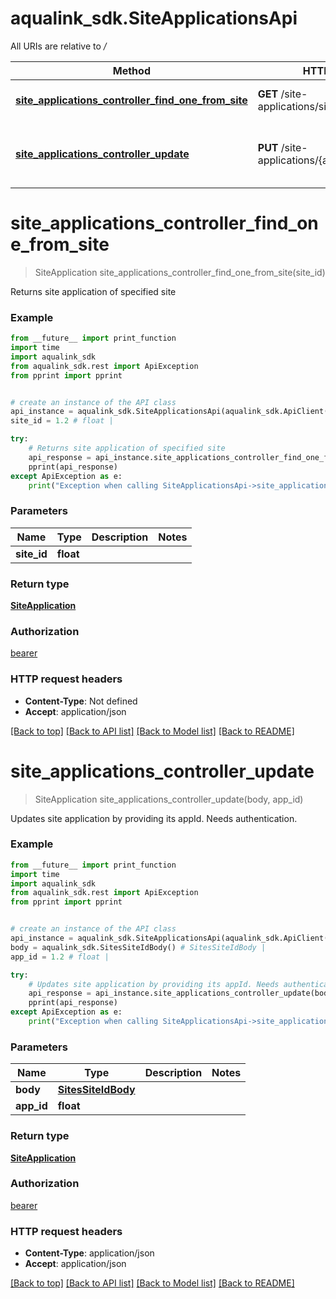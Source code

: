 # aqualink_sdk.SiteApplicationsApi

All URIs are relative to */*

Method | HTTP request | Description
------------- | ------------- | -------------
[**site_applications_controller_find_one_from_site**](SiteApplicationsApi.md#site_applications_controller_find_one_from_site) | **GET** /site-applications/sites/{siteId} | Returns site application of specified site
[**site_applications_controller_update**](SiteApplicationsApi.md#site_applications_controller_update) | **PUT** /site-applications/{appId}/sites/{siteId} | Updates site application by providing its appId. Needs authentication.

# **site_applications_controller_find_one_from_site**
> SiteApplication site_applications_controller_find_one_from_site(site_id)

Returns site application of specified site

### Example
```python
from __future__ import print_function
import time
import aqualink_sdk
from aqualink_sdk.rest import ApiException
from pprint import pprint


# create an instance of the API class
api_instance = aqualink_sdk.SiteApplicationsApi(aqualink_sdk.ApiClient(configuration))
site_id = 1.2 # float | 

try:
    # Returns site application of specified site
    api_response = api_instance.site_applications_controller_find_one_from_site(site_id)
    pprint(api_response)
except ApiException as e:
    print("Exception when calling SiteApplicationsApi->site_applications_controller_find_one_from_site: %s\n" % e)
```

### Parameters

Name | Type | Description  | Notes
------------- | ------------- | ------------- | -------------
 **site_id** | **float**|  | 

### Return type

[**SiteApplication**](SiteApplication.md)

### Authorization

[bearer](../README.md#bearer)

### HTTP request headers

 - **Content-Type**: Not defined
 - **Accept**: application/json

[[Back to top]](#) [[Back to API list]](../README.md#documentation-for-api-endpoints) [[Back to Model list]](../README.md#documentation-for-models) [[Back to README]](../README.md)

# **site_applications_controller_update**
> SiteApplication site_applications_controller_update(body, app_id)

Updates site application by providing its appId. Needs authentication.

### Example
```python
from __future__ import print_function
import time
import aqualink_sdk
from aqualink_sdk.rest import ApiException
from pprint import pprint


# create an instance of the API class
api_instance = aqualink_sdk.SiteApplicationsApi(aqualink_sdk.ApiClient(configuration))
body = aqualink_sdk.SitesSiteIdBody() # SitesSiteIdBody | 
app_id = 1.2 # float | 

try:
    # Updates site application by providing its appId. Needs authentication.
    api_response = api_instance.site_applications_controller_update(body, app_id)
    pprint(api_response)
except ApiException as e:
    print("Exception when calling SiteApplicationsApi->site_applications_controller_update: %s\n" % e)
```

### Parameters

Name | Type | Description  | Notes
------------- | ------------- | ------------- | -------------
 **body** | [**SitesSiteIdBody**](SitesSiteIdBody.md)|  | 
 **app_id** | **float**|  | 

### Return type

[**SiteApplication**](SiteApplication.md)

### Authorization

[bearer](../README.md#bearer)

### HTTP request headers

 - **Content-Type**: application/json
 - **Accept**: application/json

[[Back to top]](#) [[Back to API list]](../README.md#documentation-for-api-endpoints) [[Back to Model list]](../README.md#documentation-for-models) [[Back to README]](../README.md)


